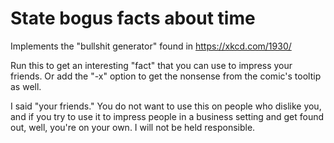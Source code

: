 State bogus facts about time
============================

Implements the "bullshit generator" found in https://xkcd.com/1930/

Run this to get an interesting "fact" that you can use to impress your friends.
Or add the "-x" option to get the nonsense from the comic's tooltip as well.

I said "your friends."  You do not want to use this on people who dislike you,
and if you try to use it to impress people in a business setting and get found
out, well, you're on your own.  I will not be held responsible.
